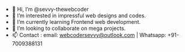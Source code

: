 - 👋 Hi, I’m @sevvy-thewebcoder
- 👀 I’m interested in impressful web designs and codes.
- 🌱 I’m currently learning Frontend web development.
- 💞️ I’m looking to collaborate on mega projects.
- 📫 Contact : email: webcodersevvy@outlook.com | Whatsapp: +91-7009388131

<!---
sevvy-thewebcoder/sevvy-thewebcoder is a ✨ special ✨ repository because its `README.md` (this file) appears on your GitHub profile.
You can click the Preview link to take a look at your changes.
--->
